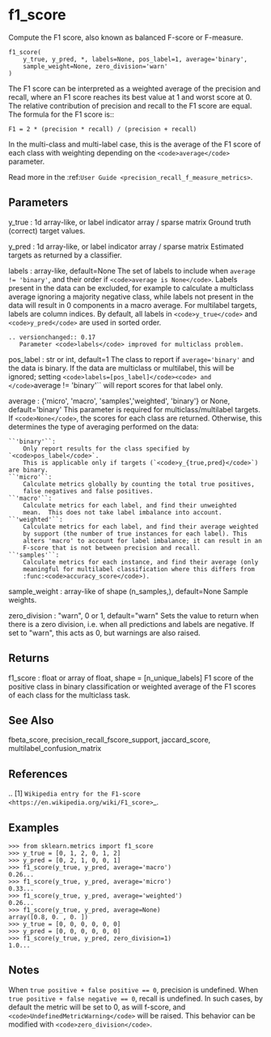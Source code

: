 # f1_score







Compute the F1 score, also known as balanced F-score or F-measure.

<pre><code>f1_score(
    y_true, y_pred, *, labels=None, pos_label=1, average=&#x27;binary&#x27;,
    sample_weight=None, zero_division=&#x27;warn&#x27;
)</code></pre>




The F1 score can be interpreted as a weighted average of the precision and
recall, where an F1 score reaches its best value at 1 and worst score at 0.
The relative contribution of precision and recall to the F1 score are
equal. The formula for the F1 score is::

    F1 = 2 * (precision * recall) / (precision + recall)

In the multi-class and multi-label case, this is the average of
the F1 score of each class with weighting depending on the `<code>average</code>`
parameter.

Read more in the :ref:`User Guide <precision_recall_f_measure_metrics>`.

Parameters
----------
y_true : 1d array-like, or label indicator array / sparse matrix
    Ground truth (correct) target values.

y_pred : 1d array-like, or label indicator array / sparse matrix
    Estimated targets as returned by a classifier.

labels : array-like, default=None
    The set of labels to include when ``average != 'binary'``, and their
    order if `<code>average is None</code>`. Labels present in the data can be
    excluded, for example to calculate a multiclass average ignoring a
    majority negative class, while labels not present in the data will
    result in 0 components in a macro average. For multilabel targets,
    labels are column indices. By default, all labels in `<code>y_true</code>` and
    `<code>y_pred</code>` are used in sorted order.

    .. versionchanged:: 0.17
       Parameter <code>labels</code> improved for multiclass problem.

pos_label : str or int, default=1
    The class to report if ``average='binary'`` and the data is binary.
    If the data are multiclass or multilabel, this will be ignored;
    setting `<code>labels=[pos_label]</code><code> and </code>`average != 'binary'`` will report
    scores for that label only.

average : {'micro', 'macro', 'samples','weighted', 'binary'} or None,             default='binary'
    This parameter is required for multiclass/multilabel targets.
    If `<code>None</code>`, the scores for each class are returned. Otherwise, this
    determines the type of averaging performed on the data:

    ``'binary'``:
        Only report results for the class specified by `<code>pos_label</code>`.
        This is applicable only if targets (`<code>y_{true,pred}</code>`) are binary.
    ``'micro'``:
        Calculate metrics globally by counting the total true positives,
        false negatives and false positives.
    ``'macro'``:
        Calculate metrics for each label, and find their unweighted
        mean.  This does not take label imbalance into account.
    ``'weighted'``:
        Calculate metrics for each label, and find their average weighted
        by support (the number of true instances for each label). This
        alters 'macro' to account for label imbalance; it can result in an
        F-score that is not between precision and recall.
    ``'samples'``:
        Calculate metrics for each instance, and find their average (only
        meaningful for multilabel classification where this differs from
        :func:<code>accuracy_score</code>).

sample_weight : array-like of shape (n_samples,), default=None
    Sample weights.

zero_division : "warn", 0 or 1, default="warn"
    Sets the value to return when there is a zero division, i.e. when all
    predictions and labels are negative. If set to "warn", this acts as 0,
    but warnings are also raised.

Returns
-------
f1_score : float or array of float, shape = [n_unique_labels]
    F1 score of the positive class in binary classification or weighted
    average of the F1 scores of each class for the multiclass task.

See Also
--------
fbeta_score, precision_recall_fscore_support, jaccard_score,
multilabel_confusion_matrix

References
----------
.. [1] `Wikipedia entry for the F1-score
       <https://en.wikipedia.org/wiki/F1_score>`_.

Examples
--------
```
>>> from sklearn.metrics import f1_score
>>> y_true = [0, 1, 2, 0, 1, 2]
>>> y_pred = [0, 2, 1, 0, 0, 1]
>>> f1_score(y_true, y_pred, average='macro')
0.26...
>>> f1_score(y_true, y_pred, average='micro')
0.33...
>>> f1_score(y_true, y_pred, average='weighted')
0.26...
>>> f1_score(y_true, y_pred, average=None)
array([0.8, 0. , 0. ])
>>> y_true = [0, 0, 0, 0, 0, 0]
>>> y_pred = [0, 0, 0, 0, 0, 0]
>>> f1_score(y_true, y_pred, zero_division=1)
1.0...
```

Notes
-----
When ``true positive + false positive == 0``, precision is undefined.
When ``true positive + false negative == 0``, recall is undefined.
In such cases, by default the metric will be set to 0, as will f-score,
and `<code>UndefinedMetricWarning</code>` will be raised. This behavior can be
modified with `<code>zero_division</code>`.